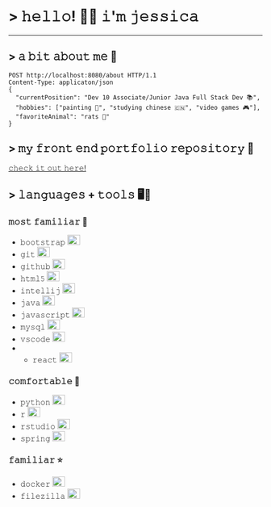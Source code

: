 # > 𝚑𝚎𝚕𝚕𝚘! 👋🏻 𝚒'𝚖 𝚓𝚎𝚜𝚜𝚒𝚌𝚊
---

## > 𝚊 𝚋𝚒𝚝 𝚊𝚋𝚘𝚞𝚝 𝚖𝚎 💖

```
POST http://localhost:8080/about HTTP/1.1
Content-Type: applicaton/json
{
  "currentPosition": "Dev 10 Associate/Junior Java Full Stack Dev 📚",
  "hobbies": ["painting 🎨", "studying chinese 🇨🇳", "video games 🎮"],
  "favoriteAnimal": "rats 🐀"
}
```

## > 𝚖𝚢 𝚏𝚛𝚘𝚗𝚝 𝚎𝚗𝚍 𝚙𝚘𝚛𝚝𝚏𝚘𝚕𝚒𝚘 𝚛𝚎𝚙𝚘𝚜𝚒𝚝𝚘𝚛𝚢 📁

[𝚌𝚑𝚎𝚌𝚔 𝚒𝚝 𝚘𝚞𝚝 𝚑𝚎𝚛𝚎!](https://github.com/jwilson10/front-end-portfolio)

## > 𝚕𝚊𝚗𝚐𝚞𝚊𝚐𝚎𝚜 + 𝚝𝚘𝚘𝚕𝚜 🖥💾

### 𝚖𝚘𝚜𝚝 𝚏𝚊𝚖𝚒𝚕𝚒𝚊𝚛 🌠

- 𝚋𝚘𝚘𝚝𝚜𝚝𝚛𝚊𝚙 <img src="https://cdn.jsdelivr.net/gh/devicons/devicon/icons/bootstrap/bootstrap-original.svg" width="25" height="20"/>
- 𝚐𝚒𝚝 <img src="https://cdn.jsdelivr.net/gh/devicons/devicon/icons/git/git-original.svg" width="25" height="20"/>
- 𝚐𝚒𝚝𝚑𝚞𝚋 <img src="https://cdn.jsdelivr.net/gh/devicons/devicon/icons/github/github-original.svg" width="25" height="20"/>
- 𝚑𝚝𝚖𝚕𝟻 <img src="https://cdn.jsdelivr.net/gh/devicons/devicon/icons/html5/html5-original.svg" width="25" height="20"/>
- 𝚒𝚗𝚝𝚎𝚕𝚕𝚒𝚓 <img src="https://cdn.jsdelivr.net/gh/devicons/devicon/icons/intellij/intellij-original.svg" width="25" height="20"/>
- 𝚓𝚊𝚟𝚊 <img src="https://cdn.jsdelivr.net/gh/devicons/devicon/icons/java/java-original.svg" width="25" height="20"/>
- 𝚓𝚊𝚟𝚊𝚜𝚌𝚛𝚒𝚙𝚝 <img src="https://cdn.jsdelivr.net/gh/devicons/devicon/icons/javascript/javascript-original.svg" width="25" height="20"/>
- 𝚖𝚢𝚜𝚚𝚕 <img src="https://cdn.jsdelivr.net/gh/devicons/devicon/icons/mysql/mysql-original.svg" width="25" height="20"/>
- 𝚟𝚜𝚌𝚘𝚍𝚎 <img src="https://cdn.jsdelivr.net/gh/devicons/devicon/icons/vscode/vscode-original.svg" width="25" height="20"/>
- - 𝚛𝚎𝚊𝚌𝚝 <img src="https://cdn.jsdelivr.net/gh/devicons/devicon/icons/react/react-original.svg" width="25" height="20"/>


### 𝚌𝚘𝚖𝚏𝚘𝚛𝚝𝚊𝚋𝚕𝚎 🌟

- 𝚙𝚢𝚝𝚑𝚘𝚗 <img src="https://cdn.jsdelivr.net/gh/devicons/devicon/icons/python/python-original.svg" width="25" height="20"/>
- 𝚛 <img src="https://cdn.jsdelivr.net/gh/devicons/devicon/icons/r/r-original.svg" width="25" height="20"/>
- 𝚛𝚜𝚝𝚞𝚍𝚒𝚘 <img src="https://cdn.jsdelivr.net/gh/devicons/devicon/icons/rstudio/rstudio-original.svg" width="25" height="20"/>
- 𝚜𝚙𝚛𝚒𝚗𝚐 <img src="https://cdn.jsdelivr.net/gh/devicons/devicon/icons/spring/spring-original.svg" width="25" height="20"/>

### 𝚏𝚊𝚖𝚒𝚕𝚒𝚊𝚛 ⭐

- 𝚍𝚘𝚌𝚔𝚎𝚛 <img src="https://cdn.jsdelivr.net/gh/devicons/devicon/icons/docker/docker-original.svg" width="25" height="20"/>
- 𝚏𝚒𝚕𝚎𝚣𝚒𝚕𝚕𝚊 <img src="https://cdn.jsdelivr.net/gh/devicons/devicon/icons/filezilla/filezilla-plain.svg" width="25" height="20"/>
